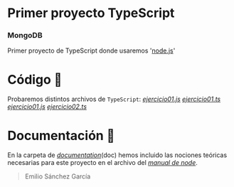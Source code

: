 # Primer proyecto TypeScript
### MongoDB

Primer proyecto de TypeScript donde usaremos '[node.js](https://nodejs.org')'

# Código 🔎

Probaremos distintos archivos de `TypeScript`:
*[ejercicio01.js](https://github.com/SanchezGarciaEmilio/22-09-2021_Practica2/blob/main/src/ejercicio01.js)*
*[ejercicio01.ts](https://github.com/SanchezGarciaEmilio/22-09-2021_Practica2/blob/main/src/ejercicio01.ts)*
*[ejercicio01.js](https://github.com/SanchezGarciaEmilio/22-09-2021_Practica2/blob/main/src/ejercicio02.js)*
*[ejercicio02.ts](https://github.com/SanchezGarciaEmilio/22-09-2021_Practica2/blob/main/src/ejercicio02.ts)*


# Documentación 📝

En la carpeta de *[documentation](https://github.com/SanchezGarciaEmilio/22-09-2021_Practica2/tree/main/doc)*(doc) hemos incluido las nociones teóricas necesarias para este proyecto en el archivo del *[manual de node](https://github.com/SanchezGarciaEmilio/22-09-2021_Practica2/blob/main/doc/Manual_node.pdf)*.



> Emilio Sánchez García